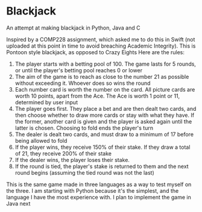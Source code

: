# Blackjack
An attempt at making blackjack in Python, Java and C

Inspired by a COMP228 assignment, which asked me to do this in Swift (not uploaded at this point in time to avoid breaching Academic Integrity). This is Pontoon style blackjack, as opposed to Crazy Eights
Here are the rules:
1. The player starts with a betting pool of 100. The game lasts for 5 rounds, or until the player's betting pool reaches 0 or lower
2. The aim of the game is to reach as close to the number 21 as possible without exceeding it. Whoever does so wins the round
3. Each number card is worth the number on the card. All picture cards are worth 10 points, apart from the Ace. The Ace is worth 1 point or 11, determined by user input
4. The player goes first. They place a bet and are then dealt two cards, and then choose whether to draw more cards or stay with what they have. If the former, another card is given and the player is asked again until the latter is chosen. Choosing to fold ends the player's turn
5. The dealer is dealt two cards, and must draw to a minimum of 17 before being allowed to fold
6. If the player wins, they receive 150% of their stake. If they draw a total of 21, they receive 200% of their stake
7. If the dealer wins, the player loses their stake.
8. If the round is tied, the player's stake is returned to them and the next round begins (assuming the tied round was not the last)

This is the same game made in three languages as a way to test myself on the three. I am starting with Python because it's the simplest, and the language I have the most experience with. I plan to implement the game in Java next
